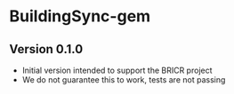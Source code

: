 # BuildingSync-gem

## Version 0.1.0

- Initial version intended to support the BRICR project
- We do not guarantee this to work, tests are not passing